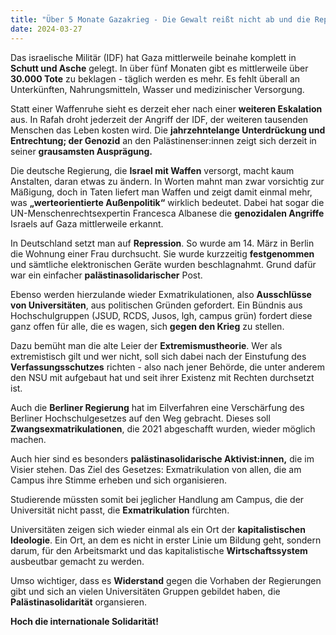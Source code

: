 ```yaml
---
title: "Über 5 Monate Gazakrieg - Die Gewalt reißt nicht ab und die Repression nimmt zu"
date: 2024-03-27
---
```


Das israelische Militär (IDF) hat Gaza mittlerweile beinahe komplett in **Schutt und Asche** gelegt. In über fünf Monaten gibt es mittlerweile über **30.000 Tote** zu beklagen - täglich werden es mehr. Es fehlt überall an Unterkünften, Nahrungsmitteln, Wasser und medizinischer Versorgung.

Statt einer Waffenruhe sieht es derzeit eher nach einer **weiteren Eskalation** aus. In Rafah droht jederzeit der Angriff der IDF, der weiteren tausenden Menschen das Leben kosten wird. Die **jahrzehntelange Unterdrückung und Entrechtung; der Genozid** an den Palästinenser:innen zeigt sich derzeit in seiner **grausamsten Ausprägung.**

Die deutsche Regierung, die **Israel mit Waffen** versorgt, macht kaum Anstalten, daran etwas zu ändern. In Worten mahnt man zwar vorsichtig zur Mäßigung, doch in Taten liefert man Waffen und zeigt damit einmal mehr, was **„werteorientierte Außenpolitik“** wirklich bedeutet. Dabei hat sogar die UN-Menschenrechtsexpertin Francesca Albanese die **genozidalen Angriffe** Israels auf Gaza mittlerweile erkannt.

In Deutschland setzt man auf **Repression**. So wurde am 14. März in Berlin die Wohnung einer Frau durchsucht. Sie wurde kurzzeitig **festgenommen** und sämtliche elektronischen Geräte wurden beschlagnahmt. Grund dafür war ein einfacher **palästinasolidarischer** Post.

Ebenso werden hierzulande wieder Exmatrikulationen, also **Ausschlüsse von Universitäten**, aus politischen Gründen gefordert. Ein Bündnis aus Hochschulgruppen (JSUD, RCDS, Jusos, lgh, campus grün) fordert diese ganz offen für alle, die es wagen, sich **gegen den Krieg** zu stellen.

Dazu bemüht man die alte Leier der **Extremismustheorie**. Wer als extremistisch gilt und wer nicht, soll sich dabei nach der Einstufung des **Verfassungsschutzes** richten - also nach jener Behörde, die unter anderem den NSU mit aufgebaut hat und seit ihrer Existenz mit Rechten durchsetzt ist.

Auch die **Berliner Regierung** hat im Eilverfahren eine Verschärfung des Berliner Hochschulgesetzes auf den Weg gebracht. Dieses soll **Zwangsexmatrikulationen**, die 2021 abgeschafft wurden, wieder möglich machen.

Auch hier sind es besonders **palästinasolidarische Aktivist:innen,** die im Visier stehen. Das Ziel des Gesetzes: Exmatrikulation von allen, die am Campus ihre Stimme erheben und sich organisieren.

Studierende müssten somit bei jeglicher Handlung am Campus, die der Universität nicht passt, die **Exmatrikulation** fürchten.

Universitäten zeigen sich wieder einmal als ein Ort der **kapitalistischen Ideologie**. Ein Ort, an dem es nicht in erster Linie um Bildung geht, sondern darum, für den Arbeitsmarkt und das kapitalistische **Wirtschaftssystem** ausbeutbar gemacht zu werden.

Umso wichtiger, dass es **Widerstand** gegen die Vorhaben der Regierungen gibt und sich an vielen Universitäten Gruppen gebildet haben, die **Palästinasolidarität** organsieren.

**Hoch die internationale Solidarität!**
